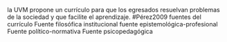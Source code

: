 
la UVM propone un currículo para que los egresados resuelvan problemas de la sociedad y que facilite el aprendizaje. #Pérez2009 
fuentes del currículo
Fuente filosófica institucional
fuente epistemológica-profesional
Fuente político-normativa
Fuente psicopedagógica